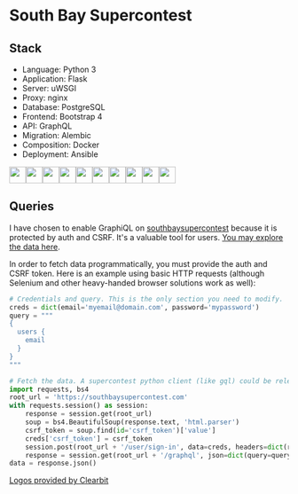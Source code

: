 # South Bay Supercontest

## Stack

* Language: Python 3
* Application: Flask
* Server: uWSGI
* Proxy: nginx
* Database: PostgreSQL
* Frontend: Bootstrap 4
* API: GraphQL
* Migration: Alembic
* Composition: Docker
* Deployment: Ansible

<img src="https://logo.clearbit.com/python.org" width="30"><img src="https://flask.palletsprojects.com/en/1.1.x/_static/flask-icon.png" width="30"><img src="https://www.fullstackpython.com/img/logos/uwsgi.png" width="30"><img src="https://logo.clearbit.com/nginx.com" width="30"><img src="https://logo.clearbit.com/postgresql.org" width="30"><img src="https://logo.clearbit.com/getbootstrap.com" width="30"><img src="https://logo.clearbit.com/graphql.org" width="30"><img src="https://logo.clearbit.com/python.org" width="30"><img src="https://logo.clearbit.com/docker.com" width="30"><img src="https://logo.clearbit.com/ansible.com" width="30">

## Queries

I have chosen to enable GraphiQL on [southbaysupercontest](https://southbaysupercontest.com) because it is protected
by auth and CSRF. It's a valuable tool for users. [You may explore the data here](https://southbaysupercontest.com/graphql).

In order to fetch data programmatically, you must provide the auth and CSRF token.
Here is an example using basic HTTP requests (although Selenium and other heavy-handed
browser solutions work as well):

```python
# Credentials and query. This is the only section you need to modify.
creds = dict(email='myemail@domain.com', password='mypassword')
query = """
{
  users {
    email
  }
}
"""

# Fetch the data. A supercontest python client (like gql) could be released in the future.
import requests, bs4
root_url = 'https://southbaysupercontest.com'
with requests.session() as session:
    response = session.get(root_url)
    soup = bs4.BeautifulSoup(response.text, 'html.parser')
    csrf_token = soup.find(id='csrf_token')['value']
    creds['csrf_token'] = csrf_token
    session.post(root_url + '/user/sign-in', data=creds, headers=dict(referer=response.url))
    response = session.get(root_url + '/graphql', json=dict(query=query))
data = response.json()
```

<a href="https://clearbit.com">Logos provided by Clearbit</a>
